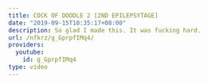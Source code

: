```yaml
---
title: COCK OF DOODLE 2 [2ND EPILEPSYTAGE]
date: "2019-09-15T10:35:17+08:00"
description: So glad I made this. It was fucking hard.
url: /nfkrz/g_GprpfIMq4/
providers:
  youtube:
    id: g_GprpfIMq4
type: video
---
```

